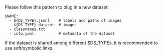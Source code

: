 Please follow this pattern to plug in a new dataset:
```shell
$NAME:
  - ${DS_TYPE}.jsonl    # labels and paths of images
  - ${DS_TYPE}_dataset  # images
  - classnames.txt
  - info.yaml           # metadata of the dataset
```
If the dataset is shared among different $DS_TYPEs, it is recommended to use soft/symbolic links.